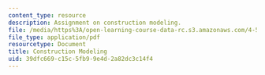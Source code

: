 ```yaml
---
content_type: resource
description: Assignment on construction modeling.
file: /media/https%3A/open-learning-course-data-rc.s3.amazonaws.com/4-500-introduction-to-design-computing-fall-2008/39dfc669c15c5fb99e4d2a82dc3c14f4_assn6.pdf
file_type: application/pdf
resourcetype: Document
title: Construction Modeling
uid: 39dfc669-c15c-5fb9-9e4d-2a82dc3c14f4
---
```

